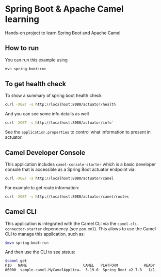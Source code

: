# Spring Boot & Apache Camel learning

Hands-on project to learn Spring Boot and Apache Camel

## How to run

You can run this example using

```bash
mvn spring-boot:run
```

## To get health check

To show a summary of spring boot health check

```bash
curl -XGET -s http://localhost:8080/actuator/health
```

And you can see some info details as well

```bash
curl -XGET -s http://localhost:8080/actuator/info`
```

See the `application.properties` to control what information to present in actuator.

## Camel Developer Console

This application includes `camel-console-starter` which is a basic developer console
that is accessible as a Spring Boot actuator endpoint via:

```bash
curl -XGET -s http://localhost:8080/actuator/camel
```

For example to get route information:

```bash
curl -XGET -s http://localhost:8080/actuator/camel/routes
```

## Camel CLI

This application is integrated with the Camel CLI via the `camel-cli-connector-starter` dependency (see `pom.xml`).
This allows to use the Camel CLI to manage this application, such as:

```bash
$mvn spring-boot:run
```

And then use the CLI to see status:

```bash
$camel get
PID   NAME                          CAMEL   PLATFORM            READY  STATUS   AGE  TOTAL  FAILED  INFLIGHT  SINCE-LAST
86000  sample.camel.MyCamelApplica…  3.19.0  Spring Boot v2.7.3   1/1   Running  11s      5       0         0          0s
```